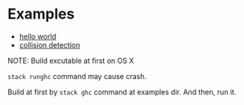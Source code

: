 # Examples

- [hello world](Hello.hs)
- [collision detection](Collision.hs)


NOTE: Build excutable at first on OS X

```stack runghc``` command may cause crash.

Build at first by ```stack ghc``` command at examples dir.
And then, run it.
